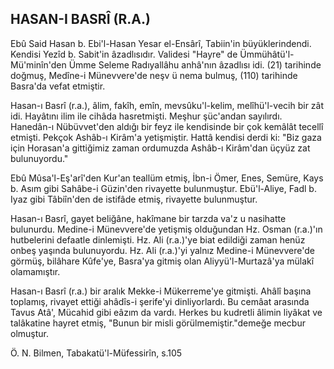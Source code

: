 ## HASAN-I BASRÎ (R.A.)

Ebû Said Hasan b. Ebi'l-Hasan Yesar el-Ensârî, Tabiin'in büyüklerindendi. Kendisi Yezîd b. Sabit'in âzadlısıdır. Validesi "Hayre" de Ümmühâtü'l-Mü'minîn'den Ümme Seleme Radıyallâhu anhâ'nın âzadlısı idi. (21) tarihinde doğmuş, Medîne-i Münevvere'de neşv ü nema bulmuş, (110) tarihinde Basra'da vefat etmiştir.

Hasan-ı Basrî (r.a.), âlim, fakîh, emîn, mevsûku'l-kelim, melîhü'l-vecih bir zât idi. Hayâtını ilim ile cihâda hasretmişti. Meşhur şüc'andan sayılırdı. Hanedân-ı Nübüvvet'den aldığı bir feyz ile kendisinde bir çok kemâlât tecellî etmişti. Pekçok Ashâb-ı Kirâm'a yetişmiştir. Hattâ kendisi derdi ki: "Biz gaza için Horasan'a gittiğimiz za­man ordumuzda Ashâb-ı Kirâm'dan üçyüz zat bulunu­yordu."

Ebû Mûsa'l-Eş'arî'den Kur'an teallüm etmiş, İbn-i Ömer, Enes, Semüre, Kays b. Asım gibi Sahâbe-i Güzin'den rivayette bulunmuştur. Ebü'l-Aliye, Fadl b. Iyaz gibi Tâbiîn'den de istifâde etmiş, rivayette bulun­muştur.

Hasan-ı Basrî, gayet beliğâne, hakîmane bir tarzda va'z u nasihatte bulunurdu. Medine-i Münevvere'de ye­tişmiş olduğundan Hz. Osman (r.a.)'ın hutbelerini defaatle dinlemişti. Hz. Ali (r.a.)'ye biat edildiği zaman he­nüz onbeş yaşında bulunuyordu. Hz. Ali (r.a.)'yi yalnız Medine-i Münevvere'de görmüş, bilâhare Kûfe'ye, Bas­ra'ya gitmiş olan Aliyyü'l-Murtazâ'ya mülakî olamamıştır.

Hasan-ı Basrî (r.a.) bir aralık Mekke-i Mükerreme'ye gitmişti. Ahâlî başına toplamış, rivayet ettiği ahâdîs-i şerife'yi dinliyorlardı. Bu cemâat arasında Tavus Atâ', Mücahid gibi eâzım da vardı. Herkes bu kudretli âlimin liyâkat ve talâkatine hayret etmiş, "Bunun bir misli gö­rülmemiştir."demeğe mecbur olmuştur.

Ö. N. Bilmen, Tabakatü'l-Müfessirîn, s.105
